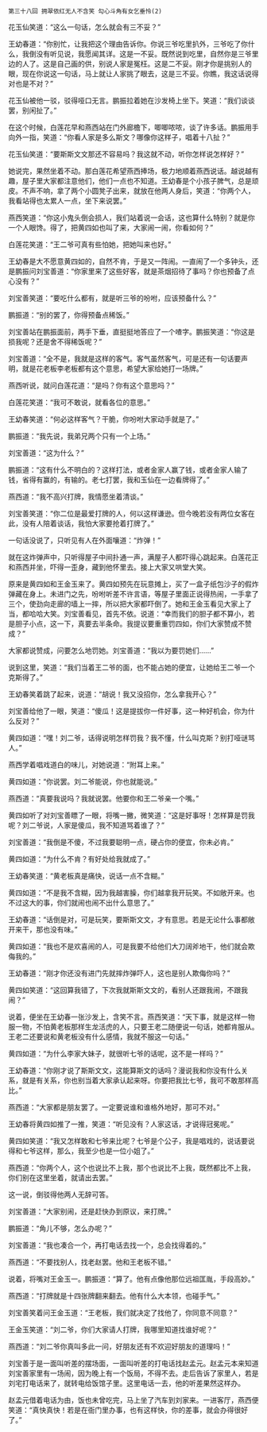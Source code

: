     第三十八回 拥翠依红无人不含笑 勾心斗角有女乞垂怜(2) 

   花玉仙笑道：“这么一句话，怎么就会有三不妥？”

   王幼春道：“你别忙，让我把这个理由告诉你。你说三爷吃里扒外，三爷吃了你什么，我倒没有听见说，我愿闻其详。这是一不妥。既然说到吃里，自然你是三爷里边的人了。这是自己画的供，别说人家是冤枉。这是二不妥。刚才你是挑别人的眼，现在你说这一句话，马上就让人家挑了眼去，这是三不妥。你瞧，我这话说得对也是不对？”

   花玉仙被他一驳，驳得哑口无言。鹏振拉着她在沙发椅上坐下。笑道：“我们谈谈罢，别闲扯了。”

   在这个时候，白莲花早和燕西站在门外廊檐下，唧唧哝哝，谈了许多话。鹏振用手向外一指，笑道：“你看人家是多么斯文？哪像你这样子，唱着十八扯？”

   花玉仙笑道：“要斯斯文文那还不容易吗？我这就不动，听你怎样说怎样好？”

   她说完，果然坐着不动。那白莲花希望燕西捧场，极力地顺着燕西说话。越说越有趣，屋子里大家都注意他们，他们一点也不知道。王幼春是个小孩子脾气，总是顽皮。不声不响，拿了两个小圆凳子出来，就放在他两人身后，笑道：“你两个人，我看站得也太累人一点，坐下来说罢。”

   燕西笑道：“你这小鬼头倒会损人，我们站着说一会话，这也算什么特别？就是你一个人眼馋。得了，把黄四如也叫了来，大家闹一闹，你看如何？”

   白莲花笑道：“王二爷可真有些怕她，把她叫来也好。”

   王幼春是大不愿意黄四如的，自然不肯，于是又一阵闹。一直闹了一个多钟头，还是鹏振问刘宝善道：“你家里来了这些好客，就是茶烟招待了事吗？你也预备了点心没有？”

   刘宝善笑道：“要吃什么都有，就是听三爷的吩咐，应该预备什么？”

   鹏振道：“别的罢了，你得预备点稀饭。”

   刘宝善站在鹏振面前，两手下垂，直挺挺地答应了一个喳字。鹏振笑道：“你这是损我呢？还是舍不得稀饭呢？”

   刘宝善道：“全不是，我就是这样的客气。客气虽然客气，可是还有一句话要声明，就是花老板李老板都有这个意思，希望大家给她打一场牌。”

   燕西听说，就问白莲花道：“是吗？你有这个意思吗？”

   白莲花笑道：“我可不敢说，就看各位的意思。”

   王幼春笑道：“何必这样客气？干脆，你吩咐大家动手就是了。”

   鹏振道：“我先说，我弟兄两个只有一个上场。”

   刘宝善道：“这为什么？”

   鹏振道：“这有什么不明白的？这样打法，或者金家人赢了钱，或者金家人输了钱，省得有赢的，有输的。老七打罢，我和玉仙在一边看牌得了。”

   燕西道：“我不高兴打牌，我情愿坐着清谈。”

   刘宝善笑道：“你二位是最爱打牌的人，何以这样谦逊。但今晚若没有两位女客在此，没有人陪着谈话，我怕大家要抢着打牌了。”

   一句话没说了，只听见有人在外面嚷道：“炸弹！”

   就在这炸弹声中，只听得屋子中间扑通一声，满屋子人都吓得心跳起来。白莲花正和燕西并坐，吓得一歪身，藏到他怀里去。接上大家又哄堂大笑。

   原来是黄四如和王金玉来了。黄四如预先在玩意摊上，买了一盒子纸包沙子的假炸弹藏在身上。未进门之先，吩咐听差不许言语，等屋子里面正说得热闹，一手拿了三个，使劲向走廊的墙上一摔，所以把大家都吓倒了。她和王金玉看见大家上了当，都哈哈大笑。刘宝善看见，首先不依。说道：“幸而我们的胆子都不算小，若是胆子小点，这一下，真要去半条命。我提议要重重罚四如，你们大家赞成不赞成？”

   大家都说赞成，问要怎么地罚她。刘宝善道：“我以为要罚她们……”

   说到这里，笑道：“我们当着王二爷的面，也不能占她的便宜，让她给王二爷一个克斯得了。”

   王幼春笑着跳了起来，说道：“胡说！我又没招你，怎么拿我开心？”

   刘宝善给他了一眼，笑道：“傻瓜！这是提拔你一件好事，这一种好机会，你为什么反对？”

   黄四如道：“嘿！刘二爷，话得说明怎样罚我？我不懂，什么叫克斯？别打哑谜骂人。”

   燕西学着唱戏道白的味儿，对她说道：“附耳上来。”

   黄四如道：“你说罢。刘二爷能说，你也就能说。”

   燕西道：“真要我说吗？我就说罢。他要你和王二爷亲一个嘴。”

   黄四如听了对刘宝善瞟了一眼，将嘴一撇，微笑道：“这是好事呀！怎样算是罚我呢？刘二爷说，人家是傻瓜，我不知道骂着谁了？”

   刘宝善道：“我倒是不傻，不过我要聪明一点，硬占你的便宜，你未必肯。”

   黄四如道：“为什么不肯？有好处给我就成了。”

   王幼春笑道：“黄老板真是痛快，说话一点不含糊。”

   黄四如道：“不是我不含糊，因为我越害臊，你们越拿我开玩笑。不如敞开来。也不过这大的事，你们就闹也闹不出什么意思了。”

   王幼春道：“话倒是对，可是玩笑，要斯斯文文，才有意思。若是无论什么事都敞开来干，那也没有味。”

   黄四如道：“我也不是欢喜闹的人，可是我要不给他们大刀阔斧地干，他们就会欺侮我的。”

   王幼春道：“刚才你还没有进门先就摔炸弹吓人，这也是别人欺侮你吗？”

   黄四如笑道：“这回算我错了，下次我就斯斯文文的，看别人还跟我闹，不跟我闹？”

   说着，便坐在王幼春一张沙发上，含笑不言。燕西笑道：“天下事，就是这样一物服一物，不怕黄老板那样生龙活虎的人，只要王老二随便说一句话，她都肯服从。王老二还要说和黄老板没有什么感情，我就不服这一句话。”

   黄四如道：“为什么李家大妹子，就很听七爷的话呢，这不是一样吗？”

   王幼春道：“你刚才说了斯斯文文，这能算斯文的话吗？漫说我和你没有什么关系，就是有关系，你也别当着大家承认起来呀。你要把我比七爷，我可不敢那样高比。”

   燕西道：“大家都是朋友罢了。一定要说谁和谁格外地好，那可不对。”

   王幼春将黄四如推了一推，笑道：“听见没有？人家这话，才说得冠冕呢。”

   黄四如笑道：“我又怎样敢和七爷来比呢？七爷是个公子，我是唱戏的，说话要说得和七爷这样，那么，我至少也是一位小姐了。”

   燕西道：“你两个人，这个也说比不上我，那个也说比不上我，既然都比不上我，你们别在这里坐着，就请出去罢。”

   这一说，倒驳得他两人无辞可答。

   刘宝善道：“大家别闹，还是赶快办到原议，来打牌。”

   鹏振道：“角儿不够，怎么办呢？”

   刘宝善道：“我也凑合一个，再打电话去找一个，总会找得着的。”

   燕西道：“不要找别人，找老赵罢。他和王老板不错。”

   说着，将嘴对王金玉一。鹏振道：“算了。他有点像他那位远祖匡胤，手段高妙。”

   燕西道：“打牌就是十四张牌翻来翻去。他有什么大本领，也碰手气。”

   刘宝善笑着问王金玉道：“王老板，我们就决定了找他了，你同意不同意？”

   王金玉笑道：“刘二爷，你们大家请人打牌，我哪里知道找谁好呢？”

   燕西道：“刘二爷你真叫多此一问，好朋友还有不欢迎好朋友的道理吗！”

   刘宝善于是一面叫听差的摆场面，一面叫听差的打电话找赵孟元。赵孟元本来知道刘宝善家里有一场闹，因为晚上有一个饭局，不得不去。走后告诉了家里人，若是刘宅打电话来了，就转电给饭馆子里。这里电话一去，他的听差果然这样办。

   赵孟元借着电话为由，饭也未曾吃完，马上坐了汽车到刘家来。一进客厅，燕西便笑道：“真快真快！若是在衙门里办事，也有这样快，你的差事，就会办得很好了。”

